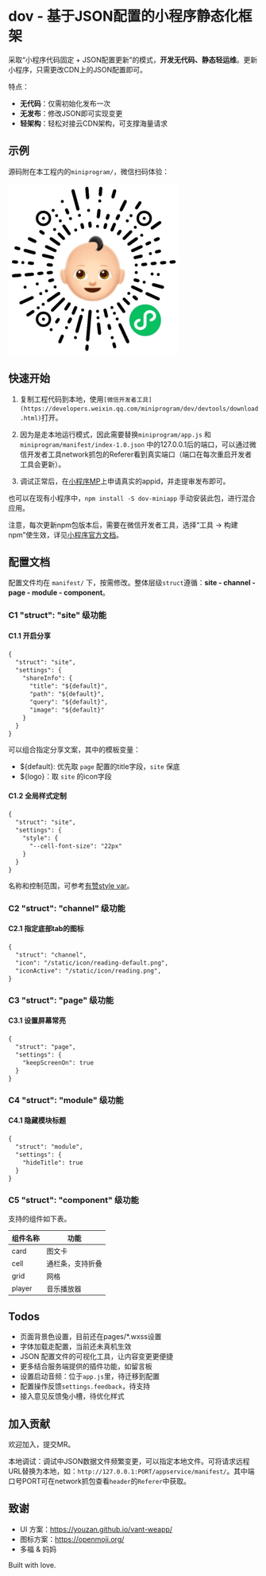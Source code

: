 # dov - 基于JSON配置的小程序静态化框架

采取“小程序代码固定 + JSON配置更新”的模式，**开发无代码、静态轻运维**。更新小程序，只需更改CDN上的JSON配置即可。

特点：
 - **无代码**：仅需初始化发布一次
 - **无发布**：修改JSON即可实现变更
 - **轻架构**：轻松对接云CDN架构，可支撑海量请求


## 示例

源码附在本工程内的`miniprogram/`，微信扫码体验：

![Hi多福](./hidov.jpg)


## 快速开始

1. 复制工程代码到本地，使用`[微信开发者工具](https://developers.weixin.qq.com/miniprogram/dev/devtools/download.html)`打开。

2. 因为是走本地运行模式，因此需要替换`miniprogram/app.js` 和 `miniprogram/manifest/index-1.0.json` 中的127.0.0.1后的端口，可以通过微信开发者工具network抓包的Referer看到真实端口（端口在每次重启开发者工具会更新）。

3. 调试正常后，在[小程序MP](https://mp.weixin.qq.com/)上申请真实的appid，并走提审发布即可。

也可以在现有小程序中，`npm install -S dov-miniapp` 手动安装此包，进行混合应用。

注意，每次更新npm包版本后，需要在微信开发者工具，选择“工具 -> 构建npm”使生效，详见[小程序官方文档](https://developers.weixin.qq.com/miniprogram/dev/devtools/npm.html)。


## 配置文档

配置文件均在 `manifest/` 下，按需修改。整体层级`struct`遵循：**site -  channel - page - module - component**。

### C1 "struct": "site" 级功能
#### C1.1 开启分享
```
{
  "struct": "site",
  "settings": {
    "shareInfo": {
      "title": "${default}",
      "path": "${default}",
      "query": "${default}",
      "image": "${default}"
    }
  }
}
```
可以组合指定分享文案，其中的模板变量：
 - ${default}: 优先取 `page` 配置的title字段，`site` 保底
 - ${logo}：取 `site` 的icon字段

#### C1.2 全局样式定制
```
{
  "struct": "site",
  "settings": {
    "style": {
      "--cell-font-size": "22px"
    }
  }
}
```
名称和控制范围，可参考[有赞style var](https://github.com/youzan/vant-weapp/blob/dev/packages/common/style/var.less)。

### C2 "struct": "channel" 级功能
#### C2.1 指定底部tab的图标
```
{
  "struct": "channel",
  "icon": "/static/icon/reading-default.png",
  "iconActive": "/static/icon/reading.png",
}
```

### C3 "struct": "page" 级功能
#### C3.1 设置屏幕常亮
```
{
  "struct": "page",
  "settings": {
    "keepScreenOn": true
  }
}
```

### C4 "struct": "module" 级功能
#### C4.1 隐藏模块标题
```
{
  "struct": "module",
  "settings": {
    "hideTitle": true
  }
}
```

### C5 "struct": "component" 级功能

支持的组件如下表。

| 组件名称 | 功能             |
| -------- | -------------- |
| card     | 图文卡          |
| cell     | 通栏条，支持折叠  |
| grid     | 网格            |
| player   | 音乐播放器       |


## Todos

* 页面背景色设置，目前还在pages/*.wxss设置
* 字体加载走配置，当前还未真机生效
* JSON 配置文件的可视化工具，让内容变更更便捷
* 更多结合服务端提供的插件功能，如留言板
* 设置启动音频：位于`app.js`里，待迁移到配置
* 配置操作反馈`settings.feedback`，待支持
* 接入意见反馈兔小槽，待优化样式


## 加入贡献

欢迎加入，提交MR。

本地调试：调试中JSON数据文件频繁变更，可以指定本地文件。可将请求远程URL替换为本地，如：`http://127.0.0.1:PORT/appservice/manifest/`。其中端口号PORT可在network抓包查看`header`的`Referer`中获取。


## 致谢

 - UI 方案：<https://youzan.github.io/vant-weapp/>
 - 图标方案：<https://openmoji.org/>
 - 多福 & 妈妈

Built with love.
